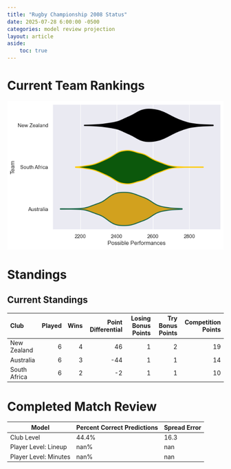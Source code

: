 ```yaml
---  
title: "Rugby Championship 2008 Status"  
date: 2025-07-28 6:00:00 -0500  
categories: model review projection  
layout: article  
aside:  
    toc: true  
---
```

# Current Team Rankings


![Club Rankings](plots/rankings_Rugby_Championship_2008.png)
# Standings

## Current Standings


| Club         |   Played |   Wins |   Point Differential |   Losing Bonus Points |   Try Bonus Points |   Competition Points |
|:-------------|---------:|-------:|---------------------:|----------------------:|-------------------:|---------------------:|
| New Zealand  |        6 |      4 |                   46 |                     1 |                  2 |                   19 |
| Australia    |        6 |      3 |                  -44 |                     1 |                  1 |                   14 |
| South Africa |        6 |      2 |                   -2 |                     1 |                  1 |                   10 |



# Completed Match Review


| Model | Percent Correct Predictions | Spread Error |
| ------ | ------ | ------ |
| Club Level | 44.4% | 16.3 |
| Player Level: Lineup | nan% | nan |
| Player Level: Minutes | nan% | nan |

